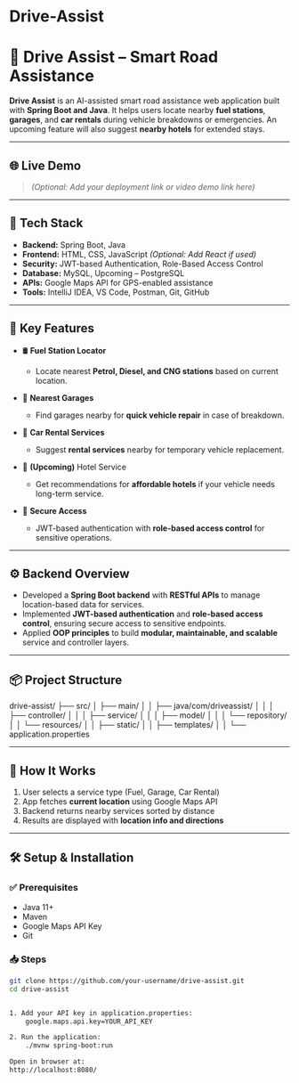 # Drive-Assist

# 🚗 Drive Assist – Smart Road Assistance

**Drive Assist** is an AI-assisted smart road assistance web application built with **Spring Boot and Java**. It helps users locate nearby **fuel stations**, **garages**, and **car rentals** during vehicle breakdowns or emergencies. An upcoming feature will also suggest **nearby hotels** for extended stays.

---

## 🌐 Live Demo

> *(Optional: Add your deployment link or video demo link here)*

---

## 🧰 Tech Stack

- **Backend:** Spring Boot, Java  
- **Frontend:** HTML, CSS, JavaScript *(Optional: Add React if used)*  
- **Security:** JWT-based Authentication, Role-Based Access Control  
- **Database:** MySQL, Upcoming – PostgreSQL  
- **APIs:** Google Maps API for GPS-enabled assistance  
- **Tools:** IntelliJ IDEA, VS Code, Postman, Git, GitHub

---

## 🚀 Key Features

- 🛢️ **Fuel Station Locator**  
  - Locate nearest **Petrol, Diesel, and CNG stations** based on current location.

- 🔧 **Nearest Garages**  
  - Find garages nearby for **quick vehicle repair** in case of breakdown.

- 🚙 **Car Rental Services**  
  - Suggest **rental services** nearby for temporary vehicle replacement.

- 🏨 **(Upcoming)** Hotel Service  
  - Get recommendations for **affordable hotels** if your vehicle needs long-term service.

- 🔐 **Secure Access**  
  - JWT-based authentication with **role-based access control** for sensitive operations.

---

## ⚙️ Backend Overview

- Developed a **Spring Boot backend** with **RESTful APIs** to manage location-based data for services.
- Implemented **JWT-based authentication** and **role-based access control**, ensuring secure access to sensitive endpoints.
- Applied **OOP principles** to build **modular, maintainable, and scalable** service and controller layers.

---

## 📦 Project Structure

drive-assist/
├── src/
│ ├── main/
│ │ ├── java/com/driveassist/
│ │ │ ├── controller/
│ │ │ ├── service/
│ │ │ ├── model/
│ │ │ └── repository/
│ │ └── resources/
│ │ ├── static/
│ │ ├── templates/
│ │ └── application.properties


---

## 📍 How It Works

1. User selects a service type (Fuel, Garage, Car Rental)
2. App fetches **current location** using Google Maps API
3. Backend returns nearby services sorted by distance
4. Results are displayed with **location info and directions**

---

## 🛠️ Setup & Installation

### ✅ Prerequisites

- Java 11+  
- Maven  
- Google Maps API Key  
- Git

### 📥 Steps

```bash
git clone https://github.com/your-username/drive-assist.git
cd drive-assist


1. Add your API key in application.properties:
    google.maps.api.key=YOUR_API_KEY

2. Run the application:
    ./mvnw spring-boot:run

Open in browser at:
http://localhost:8080/
    
